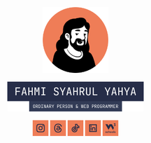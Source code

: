 <div align="center">
  <img src="profile.png" width="150" height="150">
  <br>
  <br>
  <img src="images/label-name.png" width="312">
  <br>
  <br>
  <a href="https://www.instagram.com/code.with.fahmi/"><img src="images/instagran.svg" width="36"></a>
  <a href="https://www.threads.net/@code.with.fahmi"><img src="images/threads.svg" width="36"></a>
  <a href="https://www.tiktok.com/@code.with.fahmi"><img src="images/tiktok.svg" width="36"></a>
  <a href="https://www.linkedin.com/in/fahmi-syahrul-yahya"><img src="images/linkedin.svg" width="36" /></a>
  <a href=""><img src="images/w3profile.svg" width="36" /></a>
</div>
